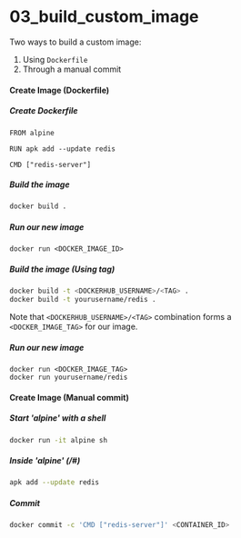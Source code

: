 # 03_build_custom_image
Two ways to build a custom image:
1. Using `Dockerfile`
2. Through a manual commit

#### Create Image (Dockerfile)
##### Create Dockerfile
```docker
FROM alpine

RUN apk add --update redis

CMD ["redis-server"]
```

##### Build the image
```bash
docker build .
```

##### Run our new image
```
docker run <DOCKER_IMAGE_ID>
```

##### Build the image (Using tag)
```bash
docker build -t <DOCKERHUB_USERNAME>/<TAG> .
docker build -t yourusername/redis .
```
Note that `<DOCKERHUB_USERNAME>/<TAG>` combination forms a `<DOCKER_IMAGE_TAG>` for our image.

##### Run our new image
```
docker run <DOCKER_IMAGE_TAG>
docker run yourusername/redis
```

#### Create Image (Manual commit)

##### Start 'alpine' with a shell
```bash
docker run -it alpine sh
```

##### Inside 'alpine' (/#)
```bash
apk add --update redis
```

##### Commit
```bash
docker commit -c 'CMD ["redis-server"]' <CONTAINER_ID>
```